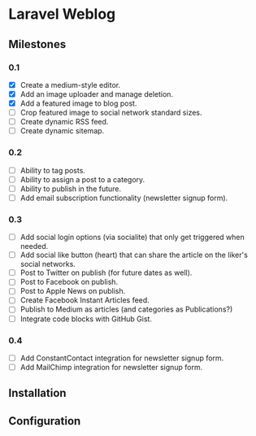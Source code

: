 # Laravel Weblog

## Milestones

### 0.1

- [x] Create a medium-style editor.
- [x] Add an image uploader and manage deletion.
- [x] Add a featured image to blog post.
- [ ] Crop featured image to social network standard sizes.
- [ ] Create dynamic RSS feed.
- [ ] Create dynamic sitemap.

### 0.2

- [ ] Ability to tag posts.
- [ ] Ability to assign a post to a category.
- [ ] Ability to publish in the future.
- [ ] Add email subscription functionality (newsletter signup form).

### 0.3

- [ ] Add social login options (via socialite) that only get triggered when needed.
- [ ] Add social like button (heart) that can share the article on the liker's social networks.
- [ ] Post to Twitter on publish (for future dates as well).
- [ ] Post to Facebook on publish.
- [ ] Post to Apple News on publish.
- [ ] Create Facebook Instant Articles feed.
- [ ] Publish to Medium as articles (and categories as Publications?)
- [ ] Integrate code blocks with GitHub Gist.

### 0.4

- [ ] Add ConstantContact integration for newsletter signup form.
- [ ] Add MailChimp integration for newsletter signup form.

## Installation

## Configuration
